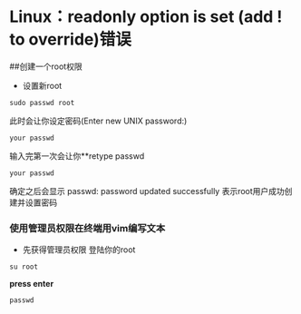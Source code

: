 # Linux：readonly option is set (add ! to override)错误
##创建一个root权限
- 设置新root
```
sudo passwd root
```
此时会让你设定密码(Enter new UNIX password:)
```
your passwd
```
输入完第一次会让你**retype passwd
```
your passwd
```
确定之后会显示
passwd: password updated successfully
表示root用户成功创建并设置密码
### 使用管理员权限在终端用vim编写文本
- 先获得管理员权限
登陆你的root
```
su root
```
**press enter**
```
passwd
```

